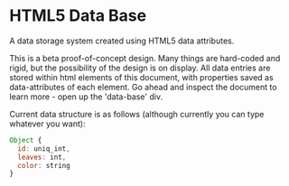 # HTML5 Data Base

A data storage system created using HTML5 data attributes.

This is a beta proof-of-concept design. Many things are hard-coded and rigid, but the possibility of the design is on display. All data entries are stored within html elements of this document, with properties saved as data-attributes of each element. Go ahead and inspect the document to learn more - open up the 'data-base' div.

Current data structure is as follows (although currently you can type whatever you want):


```javascript
Object {
  id: uniq_int,
  leaves: int,
  color: string
}
```

